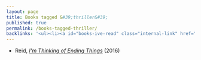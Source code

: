 ```yaml
---
layout: page
title: Books tagged &#39;thriller&#39;
published: true
permalink: /books-tagged-thriller/
backlinks: '<ul><li><a id="books-ive-read" class="internal-link" href="/books-ive-read/">Books I&#39;ve read</a></li></ul>'
---
```


* Reid, _<a id="reid-ending-things" class="internal-link" href="/reid-ending-things/">I'm Thinking of Ending Things</a>_ (2016) 
